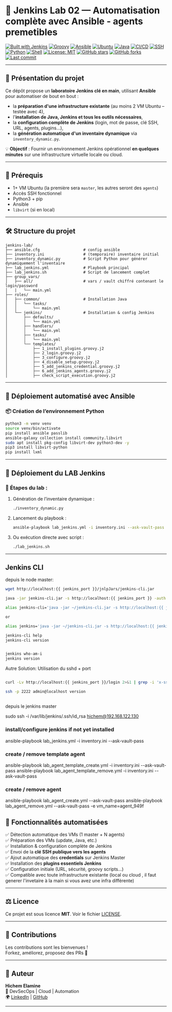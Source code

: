 # 🧪 Jenkins Lab 02 — Automatisation complète avec Ansible - agents premetibles 

[![Built with Jenkins](https://img.shields.io/badge/Built%20With-Jenkins-blue?logo=jenkins)](https://www.jenkins.io/)
[![Groovy](https://img.shields.io/badge/Script-Groovy-4298B8?logo=apache-groovy)](https://groovy-lang.org/)
[![Ansible](https://img.shields.io/badge/Automation-Ansible-EE0000?logo=ansible)](https://www.ansible.com/)
[![Ubuntu](https://img.shields.io/badge/OS-Ubuntu-E95420?logo=ubuntu)](https://ubuntu.com/)
[![Java](https://img.shields.io/badge/Java-OpenJDK%2021-blue?logo=java)](https://openjdk.org/)
[![CI/CD](https://img.shields.io/badge/CI%2FCD-Automated-007ec6?logo=githubactions)](https://en.wikipedia.org/wiki/CI/CD)
[![SSH](https://img.shields.io/badge/Auth-SSH-2e9fff?logo=openssh)](https://www.openssh.com/)
[![Python](https://img.shields.io/badge/Python-3.10+-3670A0?logo=python)](https://python.org)
[![Shell](https://img.shields.io/badge/Shell-Bash-1f425f.svg?logo=gnubash)](https://www.gnu.org/software/bash/)
[![License: MIT](https://img.shields.io/badge/License-MIT-green.svg)](LICENSE)
[![GitHub stars](https://img.shields.io/github/stars/hichemlamine28/jenkins-lab-01?style=social)](https://github.com/hichemlamine28/jenkins-lab-02/stargazers)
[![GitHub forks](https://img.shields.io/github/forks/hichemlamine28/jenkins-lab-02?style=social)](https://github.com/hichemlamine28/jenkins-lab-02/network)
[![Last commit](https://img.shields.io/github/last-commit/hichemlamine28/jenkins-lab-02)](https://github.com/hichemlamine28/jenkins-lab-02/commits)


---

## 🚀 Présentation du projet

Ce dépôt propose un **laboratoire Jenkins clé en main**, utilisant **Ansible** pour automatiser de bout en bout :

- la **préparation d'une infrastructure existante** (au moins 2 VM Ubuntu – testée avec 4),
- l'**installation de Java, Jenkins et tous les outils nécessaires**,
- la **configuration complète de Jenkins** (login, mot de passe, clé SSH, URL, agents, plugins...),
- la **génération automatique d'un inventaire dynamique** via `inventory_dynamic.py`.

💡 **Objectif** : Fournir un environnement Jenkins opérationnel **en quelques minutes** sur une infrastructure virtuelle locale ou cloud.

---

## 🧱 Prérequis

- 1+ VM Ubuntu (la première sera `master`, les autres seront des `agents`)
- Accès SSH fonctionnel
- Python3 + pip
- Ansible
- `libvirt` (si en local)

---

## 🛠️ Structure du projet

```text
jenkins-lab/
├── ansible.cfg                   # config ansible
├── inventory.ini                 # (temporaire) inventaire initial
├── inventory_dynamic.py          # Script Python pour générer dynamiquement l'inventaire
├── lab_jenkins.yml               # Playbook principal
├── lab_jenkins.sh                # Script de lancement complet
├── group_vars/
│   ├── all/                      # vars / vault chiffré contenant le login/password
│   |   └── main.yml
├── roles/
│   ├── common/                   # Installation Java
│   │   └── tasks/
│   │       └── main.yml
│   └── jenkins/                  # Installation & config Jenkins
│       ├── defaults/
│       │   └── main.yml
│       ├── handlers/
│       │   └── main.yml
│       ├── tasks/
│       │   └── main.yml
│       └── templates/
│           ├── 1_install_plugins.groovy.j2
│           ├── 2_login.groovy.j2
│           ├── 3_configure.groovy.j2
│           ├── 4_disable_setup.groovy.j2
│           ├── 5_add_jenkins_credential.groovy.j2
│           ├── 6_add_jenkins_agents.groovy.j2
│           ├── check_script_execution.groovy.j2
```

---

## 🧪 Déploiement automatisé avec Ansible

### 📦 Création de l’environnement Python

```bash
python3 -m venv venv
source venv/bin/activate
pip install ansible passlib
ansible-galaxy collection install community.libvirt
sudo apt install pkg-config libvirt-dev python3-dev -y
pip3 install libvirt-python
pip install lxml
```

---

## 🚀 Déploiement du LAB Jenkins

### 🧰 Étapes du lab :

1. Génération de l’inventaire dynamique :
   ```bash
   ./inventory_dynamic.py
   ```

2. Lancement du playbook :
   ```bash
   ansible-playbook lab_jenkins.yml -i inventory.ini --ask-vault-pass
   ```

3. Ou exécution directe avec script :
   ```bash
   ./lab_jenkins.sh
   ```

---

## Jenkins CLI

depuis le node master:

```bash
wget http://localhost:{{ jenkins_port }}/jnlpJars/jenkins-cli.jar

java -jar jenkins-cli.jar -s http://localhost:{{ jenkins_port }} -auth admin:password version

alias jenkins-cli='java -jar ~/jenkins-cli.jar -s http://localhost:{{ jenkins_port }} -auth admin:password'

or 

alias jenkins='java -jar ~/jenkins-cli.jar -s http://localhost:{{ jenkins_port }} -auth admin:password'

jenkins-cli help  
jenkins-cli version  


jenkins who-am-i
jenkins version
```

Autre Solution: Utilisation du sshd + port



```bash

curl -Lv http://localhost:{{ jenkins_port }}/login 2>&1 | grep -i 'x-ssh-endpoint'

ssh -p 2222 admin@localhost version

```


## ####################################################################

depuis le jenkins master

sudo ssh -i /var/lib/jenkins/.ssh/id_rsa hichem@192.168.122.130




### install/configure jenkins if not yet installed
ansible-playbook lab_jenkins.yml -i inventory.ini --ask-vault-pass


### create / remove template agent
ansible-playbook lab_agent_template_create.yml -i inventory.ini --ask-vault-pass
ansible-playbook lab_agent_template_remove.yml -i inventory.ini --ask-vault-pass

### create / remove agent
ansible-playbook lab_agent_create.yml --ask-vault-pass
ansible-playbook lab_agent_remove.yml --ask-vault-pass -e vm_name=agent_949f




## ####################################################################








## 🧩 Fonctionnalités automatisées

✅ Détection automatique des VMs (1 master + N agents)  
✅ Préparation des VMs (update, Java, etc.)  
✅ Installation & configuration complète de Jenkins  
✅ Envoi de la **clé SSH publique vers les agents**  
✅ Ajout automatique des **credentials** sur Jenkins Master  
✅ Installation des **plugins essentiels Jenkins**  
✅ Configuration initiale (URL, sécurité, groovy scripts...)  
✅ Compatible avec toute infrastructure existante (local ou cloud , il faut generer l'invetaire à la main si vous avez une infra différente)

---

## ⚖️ Licence

Ce projet est sous licence **MIT**. Voir le fichier [LICENSE](./LICENSE).

---

## 🤝 Contributions

Les contributions sont les bienvenues !  
Forkez, améliorez, proposez des PRs 🙏

---

## 👤 Auteur

**Hichem Elamine**  
💼 DevSecOps | Cloud | Automation  
🌍 [LinkedIn](https://www.linkedin.com/in/hichemlamine/) | [GitHub](https://github.com/hichemlamine28)

---
